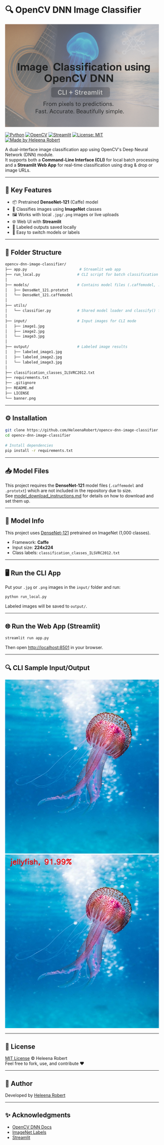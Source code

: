 
# 🔍 OpenCV DNN Image Classifier

![Banner](banner.PNG)

[![Python](https://img.shields.io/badge/Python-3.8%2B-blue?logo=python)](https://www.python.org/)
[![OpenCV](https://img.shields.io/badge/OpenCV-4.x-blueviolet?logo=opencv)](https://opencv.org/)
[![Streamlit](https://img.shields.io/badge/Built%20with-Streamlit-ff4b4b?logo=streamlit&logoColor=white)](https://streamlit.io/)
[![License: MIT](https://img.shields.io/badge/License-MIT-yellow.svg)](LICENSE)
[![Made by Heleena Robert](https://img.shields.io/badge/Made%20by-Heleena%20Robert-8A2BE2?style=flat-square)](https://github.com/HeleenaRobert)

A dual-interface image classification app using OpenCV's Deep Neural Network (DNN) module.  
It supports both a **Command-Line Interface (CLI)** for local batch processing and a **Streamlit Web App** for real-time classification using drag & drop or image URLs.

---

## 🚀 Key Features

- 📦 Pretrained **DenseNet-121** (Caffe) model
- 🧠 Classifies images using **ImageNet** classes
- 🖼️ Works with local `.jpg/.png` images or live uploads
- 🌐 Web UI with **Streamlit**
- 💾 Labeled outputs saved locally
- 🔧 Easy to switch models or labels

---

## 📁 Folder Structure

```bash
opencv-dnn-image-classifier/
├── app.py                        # Streamlit web app
├── run_local.py                 # CLI script for batch classification
│ 
├── models/                      # Contains model files (.caffemodel, .prototxt)
│   ├── DenseNet_121.prototxt
│   └── DenseNet_121.caffemodel
│ 
├── utils/
│   └── classifier.py            # Shared model loader and classify() function
│ 
├── input/                       # Input images for CLI mode
│   ├── image1.jpg
│   ├── image2.jpg
│   └── image3.jpg
│ 
├── output/                      # Labeled image results
│   ├── labeled_image1.jpg
│   ├── labeled_image2.jpg
│   └── labeled_image3.jpg
│ 
├── classification_classes_ILSVRC2012.txt
├── requirements.txt
├── .gitignore
├── README.md
├── LICENSE
└── banner.png
```

---

## ⚙️ Installation

```bash
git clone https://github.com/HeleenaRobert/opencv-dnn-image-classifier.git
cd opencv-dnn-image-classifier

# Install dependencies
pip install -r requirements.txt
```

---

## 📥 Model Files

This project requires the **DenseNet-121** model files (`.caffemodel` and `.prototxt`) which are not included in the repository due to size.  
See [model_download_instructions.md](models/model_download_instructions.md) for details on how to download and set them up.

---

## 🧠 Model Info

This project uses [DenseNet-121](https://github.com/shicai/DenseNet-Caffe) pretrained on ImageNet (1,000 classes).

- Framework: **Caffe**
- Input size: **224x224**
- Class labels: `classification_classes_ILSVRC2012.txt`

---

## 🖥️ Run the CLI App

Put your `.jpg` or `.png` images in the `input/` folder and run:

```bash
python run_local.py
```

Labeled images will be saved to `output/`.

---

## 🌐 Run the Web App (Streamlit)

```bash
streamlit run app.py
```

Then open [http://localhost:8501](http://localhost:8501) in your browser.

---

## 🔍 CLI Sample Input/Output

![Sample Input](input/image3.jpg) ![Sample Output](output/labeled_image3.jpg)

---

## 📝 License

[MIT License](LICENSE)
© Heleena Robert  
Feel free to fork, use, and contribute ❤️

---

## 👤 Author

Developed by [Heleena Robert](https://github.com/HeleenaRobert)

---

## ✨ Acknowledgments

- [OpenCV DNN Docs](https://docs.opencv.org/master/d6/d0f/group__dnn.html)
- [ImageNet Labels](https://www.image-net.org/)
- [Streamlit](https://streamlit.io/)
